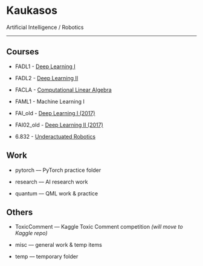 # Kaukasos
 Artificial Intelligence / Robotics
 
 ---

## Courses

* FADL1 - [Deep Learning I](http://course.fast.ai/)

* FADL2 - [Deep Learning II](http://course.fast.ai/part2.html)

* FACLA - [Computational Linear Algebra](https://github.com/fastai/numerical-linear-algebra/blob/master/README.md)

* FAML1 - Machine Learning I

* FAI_old - [Deep Learning I (2017)](http://course.fast.ai/)

* FAI02_old - [Deep Learning II (2017)](http://course.fast.ai/part2.html)

* 6.832 - [Underactuated Robotics](http://underactuated.csail.mit.edu/Spring2018/)

## Work

* pytorch –– PyTorch practice folder

* research –– AI research work

* quantum –– QML work & practice

## Others

* ToxicComment –– Kaggle Toxic Comment competition *(will move to Kaggle repo)*

* misc –– general work & temp items 

* temp –– temporary folder
